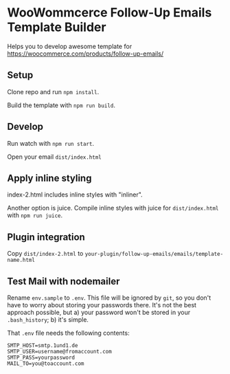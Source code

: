 # WooWommcerce Follow-Up Emails Template Builder

Helps you to develop awesome template for https://woocommerce.com/products/follow-up-emails/

## Setup

Clone repo and run `npm install`.

Build the template with `npm run build`.

## Develop

Run watch with `npm run start`.

Open your email `dist/index.html`


## Apply inline styling

index-2.html includes inline styles with "inliner".

Another option is juice. Compile inline styles with juice for `dist/index.html` with `npm run juice`.

## Plugin integration

Copy `dist/index-2.html` to `your-plugin/follow-up-emails/emails/template-name.html`

## Test Mail with nodemailer

Rename `env.sample` to `.env`. This file will be ignored by `git`, so you don't have to worry about storing your passwords there. It's not the best approach possible, but a) your password won't be stored in your `.bash_history`; b) it's simple.

That `.env` file needs the following contents:

```
SMTP_HOST=smtp.1und1.de
SMTP_USER=username@fromaccount.com
SMTP_PASS=yourpassword
MAIL_TO=you@toaccount.com
```

